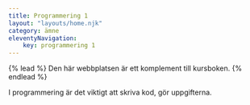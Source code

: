 ```yaml
---
title: Programmering 1
layout: "layouts/home.njk"
category: ämne
eleventyNavigation:
    key: programmering 1
---
```

{% lead %}
Den här webbplatsen är ett komplement till kursboken.
{% endlead %}

I programmering är det viktigt att skriva kod, gör uppgifterna. 